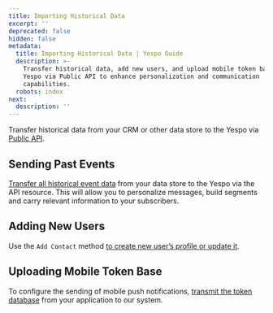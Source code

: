 ```yaml
---
title: Importing Historical Data
excerpt: ''
deprecated: false
hidden: false
metadata:
  title: Importing Historical Data | Yespo Guide
  description: >-
    Transfer historical data, add new users, and upload mobile token bases to
    Yespo via Public API to enhance personalization and communication
    capabilities.
  robots: index
next:
  description: ''
---
```

Transfer historical data from your CRM or other data store to the Yespo via [Public API](https://docs.yespo.io/reference/getting-started-with-your-api).

## Sending Past Events

[Transfer all historical event data](https://docs.yespo.io/docs/how-send-past-events) from your data store to the Yespo via the API resource. This will allow you to personalize messages, build segments and carry relevant information to your subscribers.

## Adding New Users

Use the `Add Contact` method [to create new user’s profile or update it](https://docs.yespo.io/docs/adding-new-users).

## Uploading Mobile Token Base

To configure the sending of mobile push notifications, [transmit the token database](https://docs.yespo.io/docs/uploading-mobile-token-base) from your application to our system.
